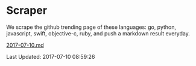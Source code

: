 # Scraper

We scrape the github trending page of these languages: go, python, javascript, swift, objective-c, ruby, and push a markdown result everyday.

[2017-07-10.md](https://github.com/henson/Scraper/blob/master/2017-07-10.md)

Last Updated: 2017-07-10 08:59:26